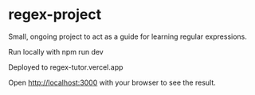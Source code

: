 # regex-project
Small, ongoing project to act as a guide for learning regular expressions.

Run locally with npm run dev

Deployed to regex-tutor.vercel.app

Open [http://localhost:3000](http://localhost:3000) with your browser to see the result.
